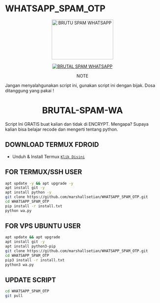# WHATSAPP_SPAM_OTP


<p align="center">
<a href="#"><img src="https://raw.githubusercontent.com/marshallsetian/WHATSAPP_SPAM_OTP/main/IMG_20221027_012304.jpg" alt="BRUTU SPAM WHATSAPP" width="200" height="130"/></a>


</p>
<p align="center">
<a href="#"><img title="BRUTAL SPAM WHATSAPP" src="https://img.shields.io/badge/BRUTU SPAM WHATSAPP-green?colorA=%23ff0000&colorB=%23017e40&style=for-the-badge"></a>
</p>
<p align="center">
<a

## NOTE
Jangan menyalahgunakan script ini, gunakan script ini dengan bijak. Dosa ditanggung yang pakai !

<h1 align="center">BRUTAL-SPAM-WA</h1>

Script Ini GRATIS buat kalian dan tidak di ENCRYPT. Mengapa? Supaya kalian bisa belajar recode dan mengerti tentang python.

## DOWNLOAD TERMUX FDROID
* Unduh & Install Termux [`Klik Disini`](https://f-droid.org/repo/com.termux_118.apk)

## FOR TERMUX/SSH USER
```bash
apt update -y && apt upgrade -y
apt install git -y
apt install python -y
git clone https://github.com/marshallsetian/WHATSAPP_SPAM_OTP.git
cd WHATSAPP_SPAM_OTP
pip install -r install.txt
python wa.py
```

## FOR VPS UBUNTU USER
```bash
apt update && apt upgrade
apt install git -y
apt install python3-pip
git clone https://github.com/marshallsetian/WHATSAPP_SPAM_OTP.git
cd WHATSAPP_SPAM_OTP
pip3 install -r install.txt
python3 wa.py
```

## UPDATE SCRIPT
```bash
cd WHATSAPP_SPAM_OTP
git pull
```
